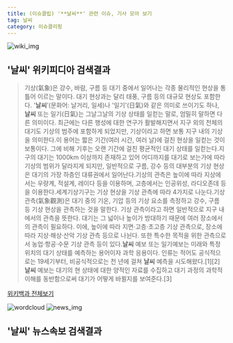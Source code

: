 ```yaml
---
title: (이슈클립) '**날씨**' 관련 이슈, 기사 모아 보기
tag: 날씨
category: 이슈클리핑
---
```

![wiki_img](https://user-images.githubusercontent.com/42597476/44503234-41136a80-a6d0-11e8-9071-6fc6418eafe4.png)
## **'**날씨**'** 위키피디아 검색결과
>기상(氣象)은 강수, 바람, 구름 등 대기 중에서 일어나는 각종 물리적인 현상을 통틀어 이르는 말이다. 대기 현상과는 달리 태풍, 구름 등의 대규모 현상도 포함한다. '**날씨**'(문화어: 날거리, 일세)나 '일기'(日氣)와 같은 의미로 쓰이기도 하나, **날씨** 또는 일기(日氣)는 그날그날의 기상 상태를 일컫는 말로, 엄밀히 말하면 다른 의미이다. 최근에는 다른 행성에 대한 연구가 활발해지면서 지구 외의 천체의 대기도 기상의 범주에 포함하게 되었지만, 기상이라고 하면 보통 지구 내의 기상을 의미한다.이 용어는 짧은 기간(여러 시간, 여러 날)에 걸친 현상을 일컫는 것이 보통이다. 그에 비해 기후는 오랜 기간에 걸친 평균적인 대기 상태를 일컫는다.지구의 대기는 1000km 이상까지 존재하고 있어 어디까지를 대기로 보는가에 따라 기상의 범위가 달라지게 되지만, 일반적으로 구름, 강수 등의 대부분의 기상 현상은 대기의 가장 하층인 대류권에서 일어난다.기상의 관측은 높이에 따라 지상에서는 우량계, 적설계, 레이다 등을 이용하며, 고층에서는 인공위성, 라디오존데 등을 이용한다.세계기상기구는 기상 현상을 기상 관측에 따라 4가지로 나눈다.기상 관측(氣象觀測)은 대기 중의 기온, 기압 등의 기상 요소를 측정하고 강수, 구름 등 기상 현상을 관측하는 것을 말한다. 기상 관측이라고 하면 일반적으로 지구 내에서의 관측을 뜻한다. 대기는 그 넓이나 높이가 방대하기 때문에 여러 장소에서의 관측이 필요하다. 이에, 높이에 따라 지면·고층·초고층 기상 관측으로, 장소에 따라 지상·해상·산악 기상 관측 등으로 나뉜다. 또한 특수한 목적을 위한 관측으로서 농업·항공·수문 기상 관측 등이 있다.**날씨** 예보 또는 일기예보는 미래와 특정 위치의 대기 상태를 예측하는 용어이자 과학 응용이다. 인류는 적어도 공식적으로는 19세기부터, 비공식적으로는 천 년에 걸쳐 **날씨** 예측을 시도해왔다.[1][2] **날씨** 예보는 대기의 현 상태에 대한 양적인 자료를 수집하고 대기 과정의 과학적 이해를 동반함으로써 대기가 어떻게 바뀔지를 보여준다.[3]

<a href="https://ko.wikipedia.org/wiki/날씨" target="_blank">위키백과 전체보기</a>

![wordcloud](https://s3.ap-northeast-2.amazonaws.com/lyrics101-wordcloud/2018-10-01-1538346658.png)
![news_img](https://user-images.githubusercontent.com/42597476/44507050-1206f400-a6e4-11e8-8d98-7ffbfebb353f.png)
## **'**날씨**'** 뉴스속보 검색결과

